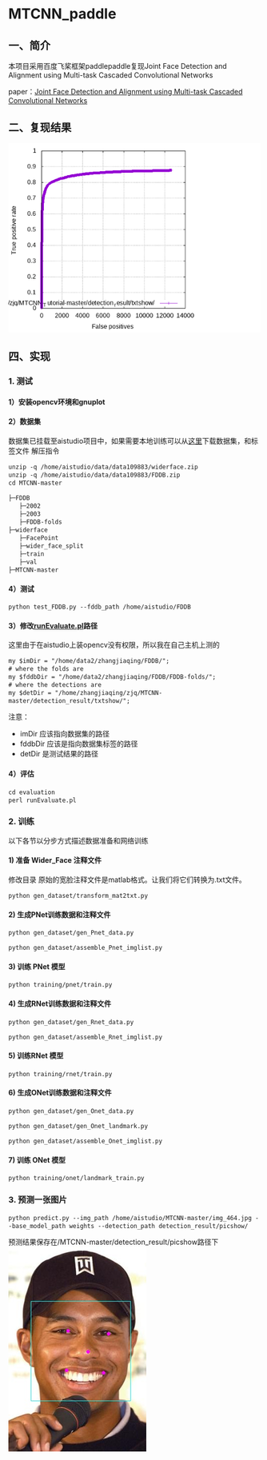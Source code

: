 # MTCNN_paddle
## 一、简介
本项目采用百度飞桨框架paddlepaddle复现Joint Face Detection and Alignment using Multi-task Cascaded Convolutional Networks

paper：[Joint Face Detection and Alignment using Multi-task Cascaded Convolutional Networks](https://arxiv.org/ftp/arxiv/papers/1604/1604.02878.pdf)

## 二、复现结果
![Results](https://github.com/icey-zhang/MTCNN_paddle/blob/main/detection_result/txtshow/DiscROC.png)
## 四、实现

### 1. 测试
#### 1）安装opencv环境和gnuplot
#### 2）数据集
数据集已挂载至aistudio项目中，如果需要本地训练可以从[这里](https://aistudio.baidu.com/aistudio/datasetdetail/109883)下载数据集，和标签文件
解压指令
```
unzip -q /home/aistudio/data/data109883/widerface.zip
unzip -q /home/aistudio/data/data109883/FDDB.zip
cd MTCNN-master 
```
```
├─FDDB
   ├─2002
   ├─2003
   ├─FDDB-folds
├─widerface
   ├─FacePoint
   ├─wider_face_split
   ├─train
   ├─val
├─MTCNN-master
```
#### 4）测试
```
python test_FDDB.py --fddb_path /home/aistudio/FDDB
```
#### 3）修改[runEvaluate.pl](https://github.com/icey-zhang/MTCNN_paddle/blob/main/evaluation/runEvaluate.pl)路径
这里由于在aistudio上装opencv没有权限，所以我在自己主机上测的
```
my $imDir = "/home/data2/zhangjiaqing/FDDB/"; 
# where the folds are
my $fddbDir = "/home/data2/zhangjiaqing/FDDB/FDDB-folds/"; 
# where the detections are
my $detDir = "/home/zhangjiaqing/zjq/MTCNN-master/detection_result/txtshow/";
```
注意：
- imDir 应该指向数据集的路径
- fddbDir 应该是指向数据集标签的路径
- detDir 是测试结果的路径

#### 4）评估
```
cd evaluation
perl runEvaluate.pl
```
### 2. 训练

以下各节以分步方式描述数据准备和网络训练

#### 1) 准备 Wider_Face 注释文件
修改目录
原始的宽脸注释文件是matlab格式。让我们将它们转换为.txt文件。
```
python gen_dataset/transform_mat2txt.py
```

#### 2) 生成PNet训练数据和注释文件

```
python gen_dataset/gen_Pnet_data.py
```
```
python gen_dataset/assemble_Pnet_imglist.py
```

#### 3) 训练 PNet 模型

```
python training/pnet/train.py
```

#### 4) 生成RNet训练数据和注释文件

```
python gen_dataset/gen_Rnet_data.py
```
```
python gen_dataset/assemble_Rnet_imglist.py
```

#### 5) 训练RNet 模型
```
python training/rnet/train.py
```

#### 6) 生成ONet训练数据和注释文件

```
python gen_dataset/gen_Onet_data.py
```
```
python gen_dataset/gen_Onet_landmark.py
```
```
python gen_dataset/assemble_Onet_imglist.py
```

#### 7) 训练 ONet 模型
```
python training/onet/landmark_train.py
```
### 3. 预测一张图片
```
python predict.py --img_path /home/aistudio/MTCNN-master/img_464.jpg --base_model_path weights --detection_path detection_result/picshow/
```
预测结果保存在/MTCNN-master/detection_result/picshow路径下
![Prediction](https://github.com/icey-zhang/MTCNN_paddle/blob/main/detection_result/picshow/img_10.jpg)
